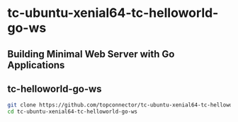 # tc-ubuntu-xenial64-tc-helloworld-go-ws

## Building Minimal Web Server with Go Applications

## tc-helloworld-go-ws

```bash
git clone https://github.com/topconnector/tc-ubuntu-xenial64-tc-helloworld-go-ws.git 
cd tc-ubuntu-xenial64-tc-helloworld-go-ws
```
